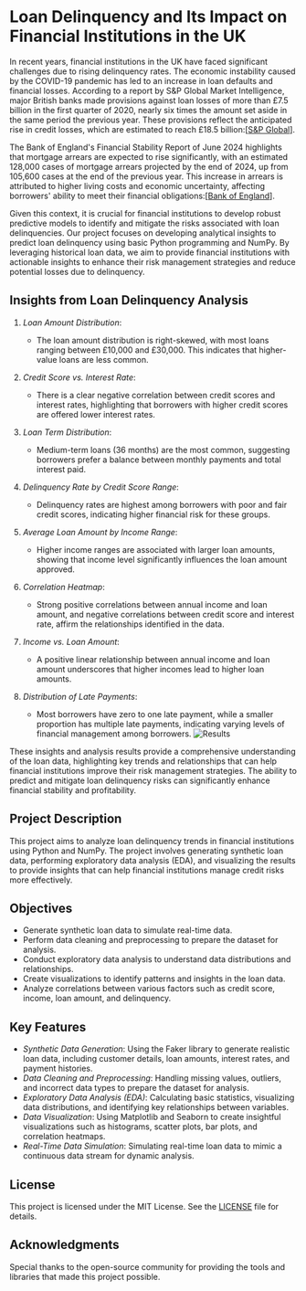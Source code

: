 # Loan Delinquency and Its Impact on Financial Institutions in the UK

In recent years, financial institutions in the UK have faced significant challenges due to rising delinquency rates. The economic instability caused by the COVID-19 pandemic has led to an increase in loan defaults and financial losses. According to a report by S&P Global Market Intelligence, major British banks made provisions against loan losses of more than £7.5 billion in the first quarter of 2020, nearly six times the amount set aside in the same period the previous year. These provisions reflect the anticipated rise in credit losses, which are estimated to reach £18.5 billion&#8203;:[[S&P Global](https://www.spglobal.com/marketintelligence/en/news-insights/latest-news-headlines/uk-banks-loan-loss-provisions-soar-in-face-of-pandemic-58478176)]&#8203;.

The Bank of England's Financial Stability Report of June 2024 highlights that mortgage arrears are expected to rise significantly, with an estimated 128,000 cases of mortgage arrears projected by the end of 2024, up from 105,600 cases at the end of the previous year. This increase in arrears is attributed to higher living costs and economic uncertainty, affecting borrowers' ability to meet their financial obligations&#8203;:[[Bank of England](https://www.bankofengland.co.uk/financial-stability-report/2024/june-2024)]&#8203;.

Given this context, it is crucial for financial institutions to develop robust predictive models to identify and mitigate the risks associated with loan delinquencies. Our project focuses on developing analytical insights to predict loan delinquency using basic Python programming and NumPy. By leveraging historical loan data, we aim to provide financial institutions with actionable insights to enhance their risk management strategies and reduce potential losses due to delinquency.

## Insights from Loan Delinquency Analysis

1. *Loan Amount Distribution*:
   - The loan amount distribution is right-skewed, with most loans ranging between £10,000 and £30,000. This indicates that higher-value loans are less common.

2. *Credit Score vs. Interest Rate*:
   - There is a clear negative correlation between credit scores and interest rates, highlighting that borrowers with higher credit scores are offered lower interest rates.

3. *Loan Term Distribution*:
   - Medium-term loans (36 months) are the most common, suggesting borrowers prefer a balance between monthly payments and total interest paid.

4. *Delinquency Rate by Credit Score Range*:
   - Delinquency rates are highest among borrowers with poor and fair credit scores, indicating higher financial risk for these groups.

5. *Average Loan Amount by Income Range*:
   - Higher income ranges are associated with larger loan amounts, showing that income level significantly influences the loan amount approved.

6. *Correlation Heatmap*:
   - Strong positive correlations between annual income and loan amount, and negative correlations between credit score and interest rate, affirm the relationships identified in the data.

7. *Income vs. Loan Amount*:
   - A positive linear relationship between annual income and loan amount underscores that higher incomes lead to higher loan amounts.

8. *Distribution of Late Payments*:
   - Most borrowers have zero to one late payment, while a smaller proportion has multiple late payments, indicating varying levels of financial management among borrowers.
     ![Results](images/LoanDelinquency_1.png)

These insights and analysis results provide a comprehensive understanding of the loan data, highlighting key trends and relationships that can help financial institutions improve their risk management strategies. The ability to predict and mitigate loan delinquency risks can significantly enhance financial stability and profitability.

## Project Description

This project aims to analyze loan delinquency trends in financial institutions using Python and NumPy. The project involves generating synthetic loan data, performing exploratory data analysis (EDA), and visualizing the results to provide insights that can help financial institutions manage credit risks more effectively.

## Objectives

- Generate synthetic loan data to simulate real-time data.
- Perform data cleaning and preprocessing to prepare the dataset for analysis.
- Conduct exploratory data analysis to understand data distributions and relationships.
- Create visualizations to identify patterns and insights in the loan data.
- Analyze correlations between various factors such as credit score, income, loan amount, and delinquency.

## Key Features

- *Synthetic Data Generation*: Using the Faker library to generate realistic loan data, including customer details, loan amounts, interest rates, and payment histories.
- *Data Cleaning and Preprocessing*: Handling missing values, outliers, and incorrect data types to prepare the dataset for analysis.
- *Exploratory Data Analysis (EDA)*: Calculating basic statistics, visualizing data distributions, and identifying key relationships between variables.
- *Data Visualization*: Using Matplotlib and Seaborn to create insightful visualizations such as histograms, scatter plots, bar plots, and correlation heatmaps.
- *Real-Time Data Simulation*: Simulating real-time loan data to mimic a continuous data stream for dynamic analysis.


## License

This project is licensed under the MIT License. See the [LICENSE](LICENSE) file for details.

## Acknowledgments

Special thanks to the open-source community for providing the tools and libraries that made this project possible.
